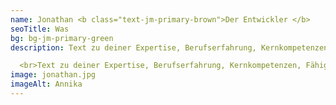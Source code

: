 ```yaml
---
name: Jonathan <b class="text-jm-primary-brown">Der Entwickler </b>
seoTitle: Was
bg: bg-jm-primary-green
description: Text zu deiner Expertise, Berufserfahrung, Kernkompetenzen, Fähigkeiten, eigene Geschichte, Stärken und vielleicht am Ende des Textes ein paar kleine persönliche Details (lustige, sympatische Marotten, Verhaltensweisen etc.). Text zu deiner Expertise, Berufserfahrung, Kernkompetenzen, Fähigkeiten, eingen Geschichte, Stär- ken und vielleicht am Ende des Textes ein paar kleine persönliche Details (lustige, sympatische Marotten, Verhaltensweisen etc.). <br>

  <br>Text zu deiner Expertise, Berufserfahrung, Kernkompetenzen, Fähigkeiten, eingen Geschichte, Stärken und vielleicht am Ende des Textes ein paar kleine persönliche Details (lustige, sympatische Marotten, Verhaltensweisen etc.).
image: jonathan.jpg
imageAlt: Annika
---
```

